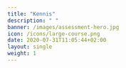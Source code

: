 ```yaml
---
title: "Kennis"
description: " "
banner: /images/assessment-hero.jpg
icon: /icons/large-course.png
date: 2020-07-31T11:05:44+02:00
layout: single
weight: 1
---
```

